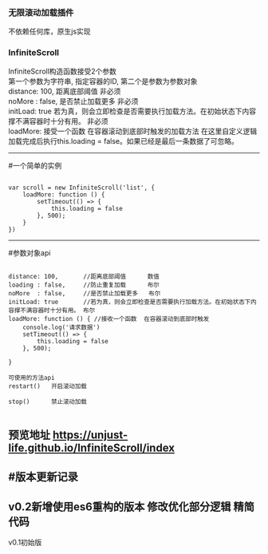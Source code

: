 ### 无限滚动加载插件
不依赖任何库，原生js实现

### InfiniteScroll

<div>InfiniteScroll构造函数接受2个参数</div>
<div>第一个参数为字符串, 指定容器的ID, 第二个是参数为参数对象</div>
<div>distance: 100,       距离底部阈值      非必须</div>
<div>noMore  : false,     是否禁止加载更多   非必须</div>
<div>initLoad: true       若为真，则会立即检查是否需要执行加载方法。在初始状态下内容撑不满容器时十分有用。 非必须</div>
<div>loadMore: 接受一个函数  在容器滚动到底部时触发的加载方法 在这里自定义逻辑 加载完成后执行this.loading = false。如果已经是最后一条数据了可忽略。</div>


---

#一个简单的实例

<pre><code>
var scroll = new InfiniteScroll('list', {
    loadMore: function () {
        setTimeout(() => {
            this.loading = false
        }, 500);
    }
})
</code></pre>


---
#参数对象api

<pre><code>
distance: 100,       //距离底部阈值      数值
loading : false,     //防止重复加载      布尔
noMore  : false,     //是否禁止加载更多   布尔
initLoad: true       //若为真，则会立即检查是否需要执行加载方法。在初始状态下内容撑不满容器时十分有用。 布尔
loadMore: function () { //接收一个函数  在容器滚动到底部时触发
    console.log('请求数据')
    setTimeout(() => {
        this.loading = false
    }, 500);

}

可使用的方法api
restart()   开启滚动加载<br>
stop()      禁止滚动加载<br>
</code></pre>

## 预览地址 https://unjust-life.github.io/InfiniteScroll/index


#版本更新记录
---
v0.2新增使用es6重构的版本 修改优化部分逻辑 精简代码
---
v0.1初始版